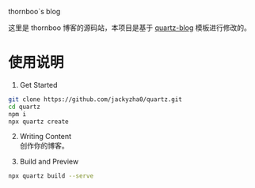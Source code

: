 thornboo`s blog

这里是 thornboo 博客的源码站，本项目是基于  [quartz-blog](https://github.com/iceprosurface/quartz-blog) 模板进行修改的。


# 使用说明

1. Get Started  
```bash
git clone https://github.com/jackyzha0/quartz.git
cd quartz
npm i
npx quartz create
```

2. Writing Content  
创作你的博客。

3. Build and Preview  
```bash
npx quartz build --serve
```
